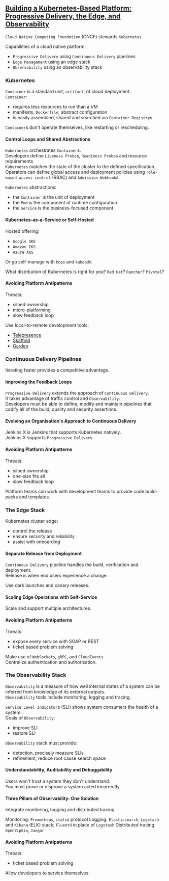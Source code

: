 ## [Building a Kubernetes-Based Platform: Progressive Delivery, the Edge, and Observability](https://www.getambassador.io/resources/building-kubernetes-based-platform/)

`Cloud Native Computing Foundation` (CNCF) stewards `Kubernetes`.  

Capabilities of a cloud native platform:
* `Progressive Delivery` using `Continuous Delivery` pipelines
* `Edge Management` using an edge stack
* `Observability` using an observability stack

### Kubernetes

`Container` is a standard unit, `artifact`, of cloud deployment.  
`Container`:
* requires less resources to run than a VM
* manifests, `Dockerfile`, abstract configuration
* is easily assembled, shared and searched via `Container Registry`s

`Container`s don't operate themselves, like restarting or rescheduling.  

#### Control Loops and Shared Abstractions

`Kubernetes` orchestrates `Container`s.  
Developers define `Liveness Probe`s, `Readiness Probe`s and resource requirements.  
`Kubernetes` matches the state of the cluster to the defined specification.  
Operators can define global access and deployment policies using `role-based access control` (RBAC) and `Admission Webhook`s.  

`Kubernetes` abstractions:
* the `Container` is the unit of deployment
* the `Pod` is the component of runtime configuration
* the `Service` is the business-focused component

#### Kubernetes-as-a-Service or Self-Hosted

Hosted offering:
* `Google GKE`
* `Amazon EKS`
* `Azure AKS`

Or go self-manage with `kops` and `kubeadm`.  

What distribution of Kubernetes is right for you?
`Red Hat`? `Rancher`? `Pivotal`?

#### Avoiding Platform Antipatterns

Threats:
* siloed ownership
* micro-platforming
* slow feedback loop

Use local-to-remote development tools:
* [Telepresence](https://www.telepresence.io/)
* [Skaffold](https://skaffold.dev/)
* [Garden](https://garden.io/)

### Continuous Delivery Pipelines

Iterating faster provides a competitive advantage.  

#### Improving the Feedback Loops

`Progressive Delivery` extends the approach of `Continuous Delivery`.  
It takes advantage of traffic control and `Observability`.  
Developers must be able to define, modify and maintain pipelines that codify all of the build, quality and security assertions.  

#### Evolving an Organisation's Approach to Continuous Delivery

Jenkins X is Jenkins that supports Kubernetes natively.  
Jenkins X supports `Progressive Delivery`.  

#### Avoiding Platform Antipatterns

Threats:
* siloed ownership
* one-size fits all
* slow feedback loop

Platform teams can work with development teams to provide code build-packs and templates.  

### The Edge Stack

Kubernetes cluster edge:
* control the release
* ensure security and reliability
* assist with onboarding

#### Separate Release from Deployment

`Continuous Delivery` pipeline handles the build, verification and deployment.  
Release is when end users experience a change.  

Use dark launches and canary releases.  

#### Scaling Edge Operations with Self-Service

Scale and support multiple architectures.  

#### Avoiding Platform Antipatterns

Threats:
* expose every service with SOAP or REST
* ticket based problem solving

Make use of `WebSockets`, `gRPC`, and `CloudEvents`.  
Centralize authentication and authorization.  

### The Observability Stack

`Observability` is a measure of how well internal states of a system can be inferred from knowledge of its external outputs.  
`Observability` tools include monitoring, logging and tracing.

`Service Level Indicator`s (SLI) shows system consumers the health of a system.  
Goals of `Observability`:
* improve SLI
* restore SLI

`Observability` stack must provide:
* detection, precisely measure SLIs
* refinement, reduce root cause search space

#### Understandability, Auditability and Debuggability

Users won't trust a system they don't understand.  
You must prove or disprove a system acted incorrectly.  

#### Three Pillars of Observability: One Solution

Integrate monitoring, logging and distributed tracing.  

Monitoring: `Prometheus`, `statsd` protocol
Logging: `Elasticsearch`, `Logstash` and `Kibana` (ELK) stack; `Fluentd` in place of `Logstash`
Distributed tracing: `OpenZipkin`, `Jaegar`

#### Avoiding Platform Antipatterns

Threats:
* ticket based problem solving

Allow developers to service themselves.  

